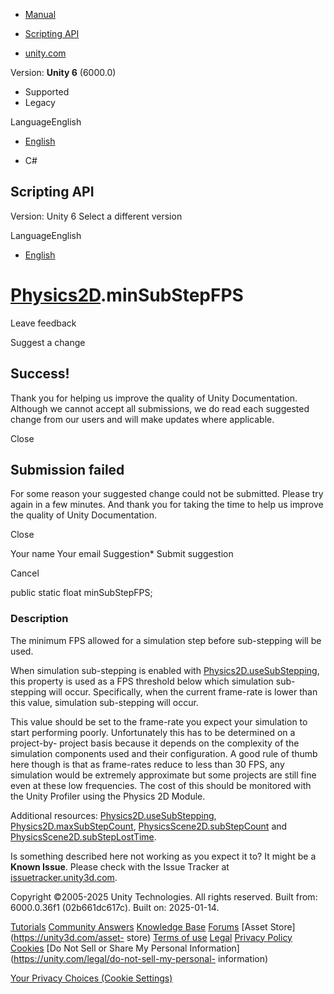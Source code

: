 [ ]()

  * [Manual](../Manual/index.html)
  * [Scripting API](../ScriptReference/index.html)

  * [unity.com](https://unity.com/)

Version: **Unity 6** (6000.0)

  * Supported
  * Legacy

LanguageEnglish

  * [English]()

  * C#

[ ](https://docs.unity3d.com)

## Scripting API

Version: Unity 6 Select a different version

LanguageEnglish

  * [English]()

#  [Physics2D](Physics2D.html).minSubStepFPS

Leave feedback

Suggest a change

## Success!

Thank you for helping us improve the quality of Unity Documentation. Although
we cannot accept all submissions, we do read each suggested change from our
users and will make updates where applicable.

Close

## Submission failed

For some reason your suggested change could not be submitted. Please <a>try
again</a> in a few minutes. And thank you for taking the time to help us
improve the quality of Unity Documentation.

Close

Your name Your email Suggestion* Submit suggestion

Cancel

[ ]()

public static float minSubStepFPS;

### Description

The minimum FPS allowed for a simulation step before sub-stepping will be
used.

When simulation sub-stepping is enabled with
[Physics2D.useSubStepping](Physics2D-useSubStepping.html), this property is
used as a FPS threshold below which simulation sub-stepping will occur.
Specifically, when the current frame-rate is lower than this value, simulation
sub-stepping will occur.  
  
This value should be set to the frame-rate you expect your simulation to start
performing poorly. Unfortunately this has to be determined on a project-by-
project basis because it depends on the complexity of the simulation
components used and their configuration. A good rule of thumb here though is
that as frame-rates reduce to less than 30 FPS, any simulation would be
extremely approximate but some projects are still fine even at these low
frequencies. The cost of this should be monitored with the Unity Profiler
using the Physics 2D Module.  
  
Additional resources:
[Physics2D.useSubStepping](Physics2D-useSubStepping.html),
[Physics2D.maxSubStepCount](Physics2D-maxSubStepCount.html),
[PhysicsScene2D.subStepCount](PhysicsScene2D-subStepCount.html) and
[PhysicsScene2D.subStepLostTime](PhysicsScene2D-subStepLostTime.html).

Is something described here not working as you expect it to? It might be a
**Known Issue**. Please check with the Issue Tracker at
[issuetracker.unity3d.com](https://issuetracker.unity3d.com).

Copyright ©2005-2025 Unity Technologies. All rights reserved. Built from:
6000.0.36f1 (02b661dc617c). Built on: 2025-01-14.

[Tutorials](https://unity3d.com/learn) [Community
Answers](https://answers.unity3d.com) [Knowledge
Base](https://support.unity3d.com/hc/en-us)
[Forums](https://forum.unity3d.com) [Asset Store](https://unity3d.com/asset-
store) [Terms of use](https://docs.unity3d.com/Manual/TermsOfUse.html)
[Legal](https://unity.com/legal) [Privacy
Policy](https://unity.com/legal/privacy-policy)
[Cookies](https://unity.com/legal/cookie-policy) [Do Not Sell or Share My
Personal Information](https://unity.com/legal/do-not-sell-my-personal-
information)

[Your Privacy Choices (Cookie Settings)](javascript:void\(0\);)

